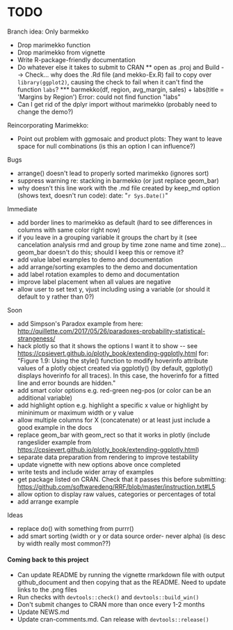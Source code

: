 # TODO

Branch idea: Only barmekko
* Drop marimekko function
* Drop marimekko from vignette
* Write R-package-friendly documentation
* Do whatever else it takes to submit to CRAN
** open as .proj and Build --> Check... why does the .Rd file (and mekko-Ex.R) fail to copy over `library(ggplot2)`, causing the check to fail when it can't find the function `labs`?
*** barmekko(df, region, avg_margin, sales) + labs(title = 'Margins by Region')
Error: could not find function "labs"
* Can I get rid of the dplyr import without marimekko (probably need to change the demo?)

Reincorporating Marimekko:
* Point out problem with ggmosaic and product plots: They want to leave space for null combinations (is this an option I can influence?)

Bugs
* arrange() doesn't lead to properly sorted marimekko (ignores sort)
* suppress warning re: stacking in barmekko (or just replace geom_bar)
* why doesn't this line work with the .md file created by keep_md option (shows text, doesn't run code):
    date: "`r Sys.Date()`"

Immediate
* add border lines to marimekko as default (hard to see differences in columns with same color right now)
* if you leave in a grouping variable it groups the chart by it (see cancelation analysis rmd and group by time zone name and time zone)... geom_bar doesn't do this; should I keep this or remove it?
* add value label examples to demo and documentation
* add arrange/sorting examples to the demo and documentation
* add label rotation examples to demo and documentation
* improve label placement when all values are negative
* allow user to set text y, vjust including using a variable (or should it default to y rather than 0?)

Soon
* add Simpson's Paradox example from here: http://quillette.com/2017/05/26/paradoxes-probability-statistical-strangeness/
* hack plotly so that it shows the options I want it to show
-- see https://cpsievert.github.io/plotly_book/extending-ggplotly.html for:
"Figure 1.9: Using the style() function to modify hoverinfo attribute values of a plotly object created via ggplotly() (by default, ggplotly() displays hoverinfo for all traces). In this case, the hoverinfo for a fitted line and error bounds are hidden."
* add smart color options e.g. red-green neg-pos (or color can be an additional variable)
* add highlight option e.g. highlight a specific x value or highlight by mininimum or maximum width or y value
* allow multiple columns for X (concatenate) or at least just include a good example in the docs
* replace geom_bar with geom_rect so that it works in plotly (include rangeslider example from
https://cpsievert.github.io/plotly_book/extending-ggplotly.html)
* separate data preparation from rendering to improve testability
* update vignette with new options above once completed
* write tests and include wider array of examples
* get package listed on CRAN. Check that it passes this before submitting: https://github.com/softwaredeng/RRF/blob/master/instruction.txt#L5
* allow option to display raw values, categories or percentages of total
* add arrange example

Ideas
* replace do() with something from purrr()
* add smart sorting (width or y or data source order- never alpha) (is desc by width really most common??)

#### Coming back to this project
* Can update README by running the vignette rmarkdown file with output github_document
and then copying that as the README. Need to update links to the .png files
* Run checks with `devtools::check()` and `devtools::build_win()`
* Don't submit changes to CRAN more than once every 1-2 months
* Update NEWS.md
* Update cran-comments.md. Can release with `devtools::release()`

